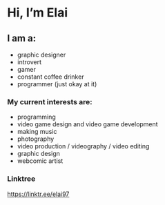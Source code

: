 # Hi, I’m Elai
 
## I am a:
- graphic designer
- introvert
- gamer
- constant coffee drinker
- programmer (just okay at it)
 
### My current interests are:
- programming
- video game design and video game development
- making music
- photography
- video production / videography / video editing
- graphic design
- webcomic artist

### Linktree
https://linktr.ee/elai97
